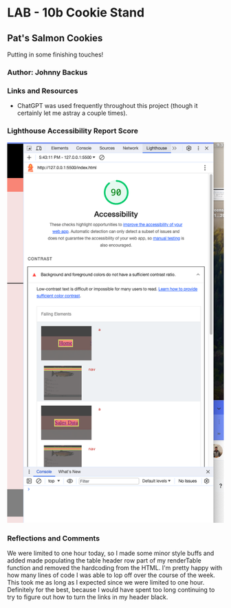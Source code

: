 # LAB - 10b Cookie Stand

## Pat's Salmon Cookies

Putting in some finishing touches!

### Author: Johnny Backus

### Links and Resources

* ChatGPT was used frequently throughout this project (though it certainly let me astray a couple times).

### Lighthouse Accessibility Report Score

![Lighthouse Accessibility Report Score 11-2](images/lighthouse_11-3.png)

### Reflections and Comments
We were limited to one hour today, so I made some minor style buffs and added made populating the table header row part of my renderTable function and removed the hardcoding from the HTML. I'm pretty happy with how many lines of code I was able to lop off over the course of the week. This took me as long as I expected since we were limited to one hour. Definitely for the best, because I would have spent too long continuing to try to figure out how to turn the links in my header black.
